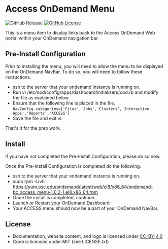 # Access OnDemand Menu

![GitHub Release](https://img.shields.io/github/release/osc/bc_access_menu.svg)
[![GitHub License](https://img.shields.io/badge/license-MIT-green.svg)](https://opensource.org/licenses/MIT)

This is a menu item to display links back to the Access OnDemand Web portal within your OnDemand navigation bar.

## Pre-Install Configuration
Prior to installing the menu, you will need to allow the menu to be displayed on the OnDemand NavBar.
To do so, you will need to follow these instructions.

* ssh to the server that your ondemand instance is running on.
* Run vi /etc/ood/config/apps/dashboard/initializers/ood.rb and modify the file as explained below.
* Ensure that the following line is placed in the file.<br />
  ```NavConfig.categories=['Files','Jobs','Clusters','Interactive Apps','Reports','ACCESS'] ```
* Save the file and exit vi.

That's it for the prep work.

## Install
If you have not completed the Pre-Install Configuration, please do so now.

Once the Pre-Install Configuration is completed do the following.


* ssh to the server that your ondemand instance is running on.
* sudo rpm -Uvh https://yum.osc.edu/ondemand/latest/web/el8/x86_64/ondemand-bc_access_menu-1.0.2-1.el8.x86_64.rpm
* Once the install is completed, continue.
* Launch or Restart your OnDemand Dashboard
* Your ACCESS menu should now be a part of your OnDemand NavBar.

## License

* Documentation, website content, and logo is licensed under
  [CC-BY-4.0](https://creativecommons.org/licenses/by/4.0/)
* Code is licensed under MIT (see LICENSE.txt)
